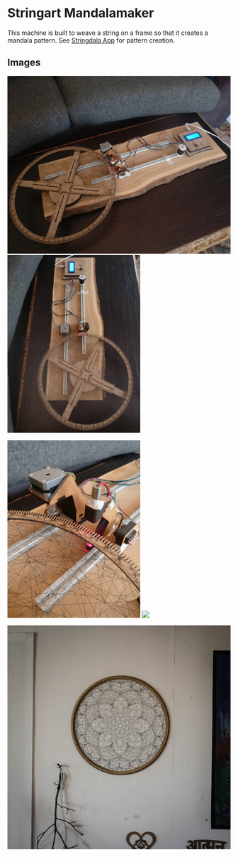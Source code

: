 # Stringart Mandalamaker

 This machine is built to weave a string on a frame so that it creates a mandala pattern.
 See [Stringdala App](github.com/compsognathus123/Android-Stringdala/) for pattern creation.

 ## Images
 

<img src="github/mandalamaker%20(2).jpg" height="400">  <img src="github/mandalamaker%20(3).jpg" height="400"> 

<img src="github/mandalamaker%20(1).jpg" height="400">  <img src="github/mandalamaker%20(4).jpg" height="400">

<img src="github/mandala.jpg" width="840">

